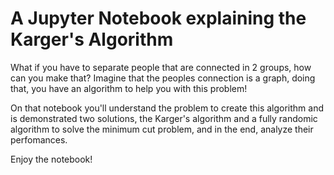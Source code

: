 # A Jupyter Notebook explaining the Karger's Algorithm
What if you have to separate people that are connected in 2 groups, how can you make that? Imagine that the peoples connection is a graph, doing that, you have an algorithm to help you with this problem!

On that notebook you'll understand the problem to create this algorithm and is demonstrated two solutions, the Karger's algorithm and a fully randomic algorithm to solve the minimum cut problem, and in the end, analyze their perfomances.

Enjoy the notebook!
